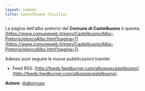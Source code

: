 ```yaml
---
layout: comune
title: Castelbuono (Sicilia)
---
```


La pagina dell'albo pretorio del **Comune di Castelbuono** è questa: [https://www.comuneweb.it/egov/Castelbuono/Albo-Pretorio/elencoAlbo.html?pagina=1](https://www.comuneweb.it/egov/Castelbuono/Albo-Pretorio/elencoAlbo.html?pagina=1).

Adesso puoi seguire le nuove pubblicazioni tramite:

* Feed RSS: [http://feeds.feedburner.com/albopopcastelbuono](http://feeds.feedburner.com/albopopcastelbuono).


**Autore**: [@aborruso](https://twitter.com/aborruso)
